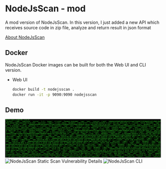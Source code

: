 # NodeJsScan - mod
A mod version of NodeJsScan. In this version, I just added a new API which receives source code in zip file, analyze and return result in json format

[About NodeJsScan](https://github.com/ajinabraham/NodeJsScan)

## Docker

NodeJsScan Docker images can be built for both the Web UI and CLI version.

* Web UI

  ```bash
  docker build -t nodejsscan .
  docker run -it -p 9090:9090 nodejsscan
  ```

## Demo 

![NodeJsScan Static Scan Results](https://raw.githubusercontent.com/hoanhp/NodeJsScan/master/assets/Screen%20Shot%202020-03-25%20at%202.07.38%20AM.png)
![NodeJsScan Static Scan Vulnerability Details](https://user-images.githubusercontent.com/4301109/30637698-bfa68e04-9e16-11e7-8233-bfde503d7e5a.png)
![NodeJsScan CLI](https://user-images.githubusercontent.com/4301109/43541417-0a749362-95e8-11e8-9d5c-4d9a2fd9f765.png)

